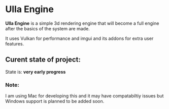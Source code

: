 # Ulla Engine

**Ulla Engine** is a simple 3d rendering engine that will become a full engine after the basics of the system are made.

It uses Vulkan for performance and imgui and its addons for extra user features.

## Curent state of project:

State is: **very early progress**

### Note:

I am using Mac for developing this and it may have compatabiltiy issues but Windows support is planned to be added soon.